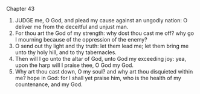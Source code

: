 

Chapter 43

1. JUDGE me, O God, and plead my cause against an ungodly nation: O deliver me from the deceitful and unjust man.
2. For thou art the God of my strength: why dost thou cast me off?  why go I mourning because of the oppression of the enemy?
3. O send out thy light and thy truth: let them lead me; let them bring me unto thy holy hill, and to thy tabernacles.
4. Then will I go unto the altar of God, unto God my exceeding joy: yea, upon the harp will I praise thee, O God my God.
5. Why art thou cast down, O my soul?  and why art thou disquieted within me?  hope in God: for I shall yet praise him, who is the health of my countenance, and my God.
